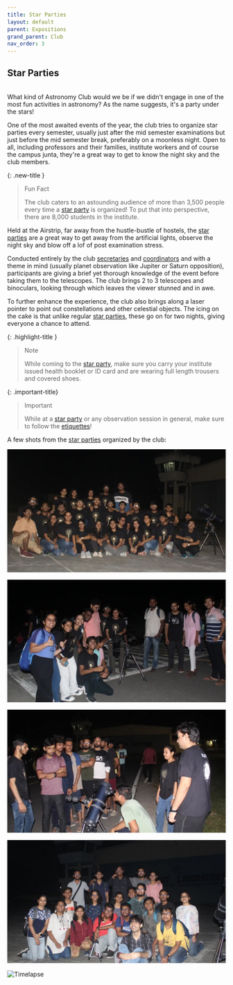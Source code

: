 ```yaml
---
title: Star Parties
layout: default
parent: Expositions
grand_parent: Club
nav_order: 3
---
```


## Star Parties

<br />
What kind of Astronomy Club would we be if we didn't engage in one of the most fun activities in astronomy? As the name suggests, it's a party under the stars!

One of the most awaited events of the year, the club tries to organize star parties every semester, usually just after the mid semester examinations but just before the mid semester break, preferably on a moonless night. Open to all, including professors and their families, institute workers and of course the campus junta, they're a great way to get to know the night sky and the club members.

{: .new-title }

> Fun Fact
>
> The club caters to an astounding audience of more than 3,500 people every time a [star party](#star-parties) is organized! To put that into perspective, there are 8,000 students in the institute.

Held at the Airstrip, far away from the hustle-bustle of hostels, the [star parties](#star-parties) are a great way to get away from the artificial lights, observe the night sky and blow off a lof of post examination stress.

Conducted entirely by the club [secretaries](../teams/recruitment.html#secretary) and [coordinators](../teams/recruitment.html#coordinator) and with a theme in mind (usually planet observation like Jupiter or Saturn opposition), participants are giving a brief yet thorough knowledge of the event before taking them to the telescopes. The club brings 2 to 3 telescopes and binoculars, looking through which leaves the viewer stunned and in awe.

To further enhance the experience, the club also brings along a laser pointer to point out constellations and other celestial objects. The icing on the cake is that unlike regular [star parties](#star-parties), these go on for two nights, giving everyone a chance to attend.

{: .highlight-title }

> Note
>
> While coming to the [star party](#star-parties), make sure you carry your institute issued health booklet or ID card and are wearing full length trousers and covered shoes.

{: .important-title}

> Important
>
> While at a [star party](#star-parties) or any observation session in general, make sure to follow the [etiquettes](../../observation/night%20sky/etiquettes.html)!

A few shots from the [star parties](#star-parties) organized by the club:

![Star Party 1](../../assets/images/club/expositions/star%20parties/star%20party%201.jpeg)

![Star Party 2](../../assets/images/club/expositions/star%20parties/star%20party%202.jpeg)

![Star Party 3](../../assets/images/club/expositions/star%20parties/star%20party%203.jpeg)

![Star Party 4](../../assets/images/club/expositions/star%20parties/star%20party%204.jpeg)

![Timelapse](../../assets/images/club/expositions/star%20parties/timelapse.gif)
